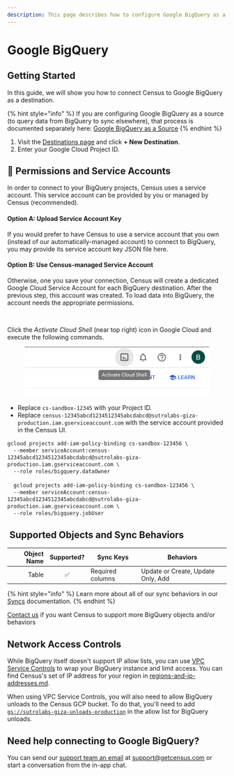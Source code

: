 ```yaml
---
description: This page describes how to configure Google BigQuery as a Census destination.
---
```


# Google BigQuery

## Getting Started

In this guide, we will show you how to connect Census to Google BigQuery as a destination.

{% hint style="info" %}
If you are configuring Google BigQuery as a source (to query data from BigQuery to sync elsewhere), that process is documented separately here: [Google BigQuery as a Source](../sources/google-bigquery.md)
{% endhint %}

1. Visit the [Destinations page](https://app.getcensus.com/destinations) and click **+ New Destination**.
2. Enter your Google Cloud Project ID.

## 🔑 Permissions and Service Accounts

In order to connect to your BigQuery projects, Census uses a service account. This service account can be provided by you or managed by Census (recommended).

#### Option A: Upload Service Account Key

If you would prefer to have Census to use a service account that you own (instead of our automatically-managed account) to connect to BigQuery, you may provide its service account key JSON file here.

#### Option B: Use Census-managed Service Account

Otherwise, one you save your connection, Census will create a dedicated Google Cloud Service Account for each BigQuery destination. After the previous step, this account was created. To load data into BigQuery, the account needs the appropriate permissions.

<figure><img src="../.gitbook/assets/Screenshot 2023-07-21 at 8.55.40 AM.png" alt=""><figcaption></figcaption></figure>

Click the _Activate Cloud Shell_ (near top right) icon in Google Cloud and execute the following commands.

<figure><img src="../.gitbook/assets/image (1) (1) (1) (1) (1) (1).png" alt=""><figcaption></figcaption></figure>

* Replace `cs-sandbox-12345` with your Project ID.
* Replace `census-12345abcd1234512345abcdabcd@sutrolabs-giza-production.iam.gserviceaccount.com` with the service account provided in the Census UI.

```
gcloud projects add-iam-policy-binding cs-sandbox-123456 \
  --member serviceAccount:census-12345abcd1234512345abcdabcd@sutrolabs-giza-production.iam.gserviceaccount.com \
  --role roles/bigquery.dataOwner

  gcloud projects add-iam-policy-binding cs-sandbox-123456 \
  --member serviceAccount:census-12345abcd1234512345abcdabcd@sutrolabs-giza-production.iam.gserviceaccount.com \
  --role roles/bigquery.jobUser
```

## ️ Supported Objects and Sync Behaviors <a href="#supported-objects-and-sync-behaviors" id="supported-objects-and-sync-behaviors"></a>

| **Object Name** | **Supported?** | **Sync Keys**    | **Behaviors**                      |
| --------------: | :------------: | ---------------- | ---------------------------------- |
|           Table |        ✅       | Required columns | Update or Create, Update Only, Add |

{% hint style="info" %}
Learn more about all of our sync behaviors in our [Syncs](../basics/core-concept/#sync-behaviors) documentation.
{% endhint %}

[Contact us](mailto:support@getcensus.com) if you want Census to support more BigQuery objects and/or behaviors

## Network Access Controls

While BigQuery itself doesn't support IP allow lists, you can use [VPC Service Controls](https://cloud.google.com/vpc-service-controls/docs/overview) to wrap your BigQuery instance and limit access. You can find Census's set of IP address for your region in [regions-and-ip-addresses.md](../basics/security-and-privacy/regions-and-ip-addresses.md "mention").

When using VPC Service Controls, you will also need to allow BigQuery unloads to the Census GCP bucket. To do that, you'll need to add [`gs://sutrolabs-giza-unloads-production`](gs://sutrolabs-giza-unloads-production) in the allow list for BigQuery unloads.

## Need help connecting to Google BigQuery?

You can send our [support team an email](mailto:support@getcensus.com) at support@getcensus.com or start a conversation from the in-app chat.
